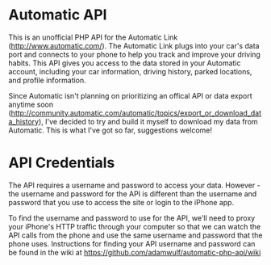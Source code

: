 # Automatic API

This is an unofficial PHP API for the Automatic Link (http://www.automatic.com/). The Automatic Link plugs into your car's data port and connects to your phone to help you track and improve your driving habits. This API gives you access to the data stored in your Automatic account, including your car information, driving history, parked locations, and profile information.

Since Automatic isn't planning on prioritizing an offical API or data export anytime soon (http://community.automatic.com/automatic/topics/export_or_download_data_history), I've decided to try and build it myself to download my data from Automatic. This is what I've got so far, suggestions welcome!

# API Credentials

The API requires a username and password to access your data. However - the username and password for the API is different than the username and password that you use to access the site or login to the iPhone app.

To find the username and password to use for the API, we'll need to proxy your iPhone's HTTP traffic through your computer so that we can watch the API calls from the phone and use the same username and password that the phone uses. Instructions for finding your API username and password can be found in the wiki at https://github.com/adamwulf/automatic-php-api/wiki
